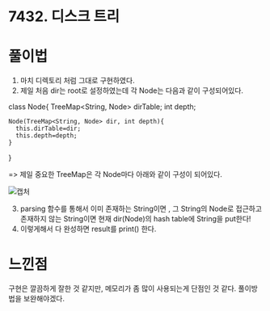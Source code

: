 # 7432. 디스크 트리

# 풀이법

1) 마치 디렉토리 처럼 그대로 구현하였다.
2) 제일 처음 dir는 root로 설정하였는데 각 Node는 다음과 같이 구성되어있다.

  class Node{
    TreeMap<String, Node> dirTable;
    int depth;

    Node(TreeMap<String, Node> dir, int depth){
      this.dirTable=dir;
      this.depth=depth;
    }

  }

=> 제일 중요한 TreeMap은 각 Node마다 아래와 같이 구성이 되어있다.

![캡처](https://user-images.githubusercontent.com/57346393/87018353-166f2400-c20c-11ea-9ef1-a0aa349a5a03.JPG)

3) parsing 함수를 통해서 이미 존재하는 String이면 , 그 String의 Node로 접근하고 존재하지 않는 String이면 현재 dir(Node)의 hash table에 String을 put한다!
4) 이렇게해서 다 완성하면 result를 print() 한다.

# 느낀점
구현은 깔끔하게 잘한 것 같지만, 메모리가 좀 많이 사용되는게 단점인 것 같다.
풀이방법을 보완해야겠다.